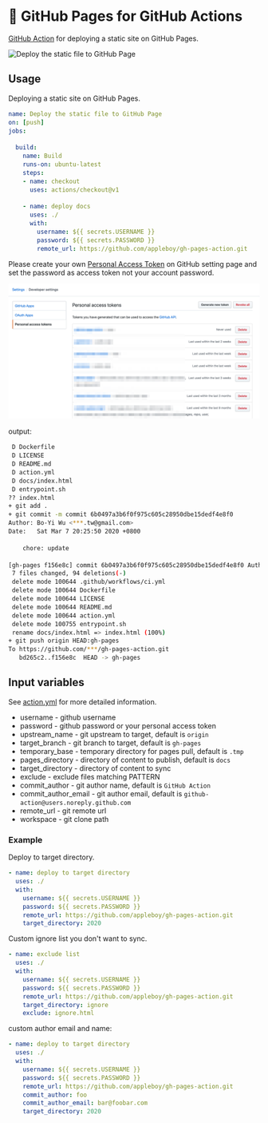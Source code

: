# 🚀 GitHub Pages for GitHub Actions

[GitHub Action](https://github.com/features/actions) for deploying a static site on GitHub Pages.

![Deploy the static file to GitHub Page](https://github.com/appleboy/gh-pages-action/workflows/Deploy%20the%20static%20file%20to%20GitHub%20Page/badge.svg)

## Usage

Deploying a static site on GitHub Pages.

```yaml
name: Deploy the static file to GitHub Page
on: [push]
jobs:

  build:
    name: Build
    runs-on: ubuntu-latest
    steps:
    - name: checkout
      uses: actions/checkout@v1

    - name: deploy docs
      uses: ./
      with:
        username: ${{ secrets.USERNAME }}
        password: ${{ secrets.PASSWORD }}
        remote_url: https://github.com/appleboy/gh-pages-action.git
```

Please create your own [Personal Access Token](https://help.github.com/en/articles/creating-a-personal-access-token-for-the-command-line) on GitHub setting page and set the password as access token not your account password.

![token](./images/Personal_Access_Tokens.png)

output:

```sh
 D Dockerfile
 D LICENSE
 D README.md
 D action.yml
 D docs/index.html
 D entrypoint.sh
?? index.html
+ git add .
+ git commit -m commit 6b0497a3b6f0f975c605c28950dbe15dedf4e8f0
Author: Bo-Yi Wu <***.tw@gmail.com>
Date:   Sat Mar 7 20:25:50 2020 +0800

    chore: update

[gh-pages f156e8c] commit 6b0497a3b6f0f975c605c28950dbe15dedf4e8f0 Author: Bo-Yi Wu <***.tw@gmail.com> Date:   Sat Mar 7 20:25:50 2020 +0800
 7 files changed, 94 deletions(-)
 delete mode 100644 .github/workflows/ci.yml
 delete mode 100644 Dockerfile
 delete mode 100644 LICENSE
 delete mode 100644 README.md
 delete mode 100644 action.yml
 delete mode 100755 entrypoint.sh
 rename docs/index.html => index.html (100%)
+ git push origin HEAD:gh-pages
To https://github.com/***/gh-pages-action.git
   bd265c2..f156e8c  HEAD -> gh-pages
```

## Input variables

See [action.yml](./action.yml) for more detailed information.

* username - github username
* password - github password or your personal access token
* upstream_name - git upstream to target, default is `origin`
* target_branch - git branch to target, default is `gh-pages`
* temporary_base - temporary directory for pages pull, default is `.tmp`
* pages_directory - directory of content to publish, default is `docs`
* target_directory - directory of content to sync
* exclude - exclude files matching PATTERN
* commit_author - git author name, default is `GitHub Action`
* commit_author_email - git author email, default is `github-action@users.noreply.github.com`
* remote_url - git remote url
* workspace - git clone path

### Example

Deploy to target directory.

```yaml
- name: deploy to target directory
  uses: ./
  with:
    username: ${{ secrets.USERNAME }}
    password: ${{ secrets.PASSWORD }}
    remote_url: https://github.com/appleboy/gh-pages-action.git
    target_directory: 2020
```

Custom ignore list you don't want to sync.

```yaml
- name: exclude list
  uses: ./
  with:
    username: ${{ secrets.USERNAME }}
    password: ${{ secrets.PASSWORD }}
    remote_url: https://github.com/appleboy/gh-pages-action.git
    target_directory: ignore
    exclude: ignore.html
```

custom author email and name:

```yaml
- name: deploy to target directory
  uses: ./
  with:
    username: ${{ secrets.USERNAME }}
    password: ${{ secrets.PASSWORD }}
    remote_url: https://github.com/appleboy/gh-pages-action.git
    commit_author: foo
    commit_author_email: bar@foobar.com
    target_directory: 2020
```
